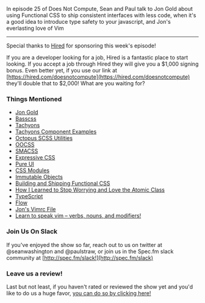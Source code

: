 In episode 25 of Does Not Compute, Sean and Paul talk to Jon Gold about using Functional CSS to ship consistent interfaces with less code, when it's a good idea to introduce type safety to your javascript, and Jon's everlasting love of Vim

---

Special thanks to [Hired](https://hired.com/doesnotcompute) for sponsoring this week's episode!

If you are a developer looking for a job, Hired is a fantastic place to start looking. If you accept a job through Hired they will give you a $1,000 signing bonus. Even better yet, if you use our link at [https://hired.com/doesnotcompute](https://hired.com/doesnotcompute) they'll double that to $2,000! What are you waiting for?
 
### Things Mentioned

* [Jon Gold](http://jon.gold)
* [Basscss](http://basscss.com)
* [Tachyons](http://tachyons.io)
* [Tachyons Component Examples](http://tachyons.io/components/)
* [Octopus SCSS Utilities](https://github.com/octopuscreative/scss-util)
* [OOCSS](https://github.com/stubbornella/oocss/wiki)
* [SMACSS](https://smacss.com)
* [Expressive CSS](http://johnpolacek.github.io/expressive-css/)
* [Pure UI](http://rauchg.com/2015/pure-ui/)
* [CSS Modules](https://github.com/css-modules/css-modules)
* [Immutable Objects](https://en.wikipedia.org/wiki/Immutable_object)
* [Building and Shipping Functional CSS](https://blog.colepeters.com/building-and-shipping-functional-css/)
* [How I Learned to Stop Worrying and Love the Atomic Class](https://medium.com/buzzfeed-design/how-i-learned-to-stop-worrying-and-love-the-atomic-class-98d6ccc45781)
* [TypeScript](http://www.typescriptlang.org)
* [Flow](http://flowtype.org)
* [Jon's Vimrc File](https://github.com/jongold/dotfiles/blob/master/vim/vimrc.symlink)
* [Learn to speak vim – verbs, nouns, and modifiers!](http://yanpritzker.com/2011/12/16/learn-to-speak-vim-verbs-nouns-and-modifiers/)

### Join Us On Slack

If you've enjoyed the show so far, reach out to us on twitter at @seanwashington and @paulstraw, or join us in the Spec.fm slack community at [http://spec.fm/slack!](http://spec.fm/slack)

### Leave us a review!

Last but not least, if you haven't rated or reviewed the show yet and you'd like to do us a huge favor, [you can do so by clicking here!](https://itunes.apple.com/us/podcast/does-not-compute/id1048731980?mt=2)  
